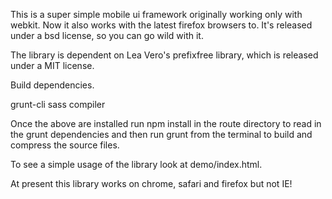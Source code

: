 This is a super simple mobile ui framework originally working only with webkit. Now it also works with the latest firefox browsers to. It's released under a bsd license, so you can go wild with it.

The library is dependent on Lea Vero's prefixfree library, which is released under a MIT license. 

Build dependencies.

grunt-cli
sass compiler

Once the above are installed run npm install in the route directory to read in the grunt dependencies and then run grunt from the terminal to build and compress the source files.

To see a simple usage of the library look at demo/index.html.

At present this library works on chrome, safari and firefox but not IE!


